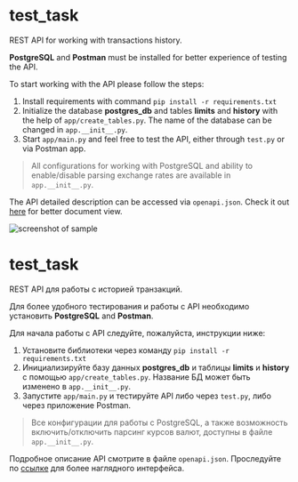 # test_task

REST API for working with transactions history. 

**PostgreSQL** and **Postman** must be installed for better experience of testing the API.

To start working with the API please follow the steps:
1. Install requirements with command ```pip install -r requirements.txt```
2. Initialize the database **postgres_db** and tables **limits** and **history** with the help of 
```app/create_tables.py```. The name of the database can be changed in ```app.__init__.py```.
3. Start ```app/main.py``` and feel free to test the API, either through ```test.py``` or via Postman app.
>All configurations for working with PostgreSQL and ability to enable/disable parsing exchange rates
>are available in ```app.__init__.py```.


The API detailed description can be accessed via ```openapi.json```. 
Check it out [here](https://editor.swagger.io/) for better document view.

![screenshot of sample](https://i0.wp.com/marketplace-cdn.atlassian.com/files/images/3a8b0e69-dbfa-474f-9eb3-101d1449087e.png?resize=650,400)

# test_task

REST API для работы с историей транзакций.

Для более удобного тестирования и работы с API необходимо установить 
**PostgreSQL** and **Postman**.

Для начала работы с API следуйте, пожалуйста, инструкции ниже:
1. Установите библиотеки через команду ```pip install -r requirements.txt```
2. Инициализируйте базу данных **postgres_db** и таблицы **limits** и **history** с помощью
```app/create_tables.py```. Название БД может быть изменено в ```app.__init__.py```.
3. Запустите ```app/main.py``` и тестируйте API либо через ```test.py```, либо через приложение Postman.
>Все конфигурации для работы с PostgreSQL, а также возможность включить/отключить парсинг курсов валют,
>доступны в файле ```app.__init__.py```.

Подробное описание API смотрите в файле ```openapi.json```. 
Проследуйте по [ссылке](https://editor.swagger.io/) для более наглядного интерфейса.